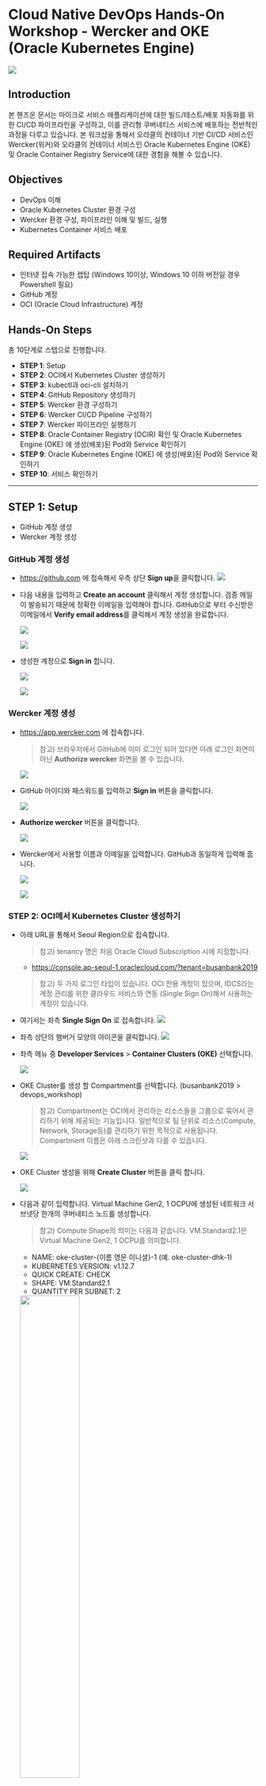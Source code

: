 # Cloud Native DevOps Hands-On Workshop - Wercker and OKE (Oracle Kubernetes Engine)

![](images/header.png)

## Introduction
본 핸즈온 문서는 마이크로 서비스 애플리케이션에 대한 빌드/테스트/배포 자동화를 위한 CI/CD 파이프라인을 구성하고, 이를 관리형 쿠버네티스 서비스에 배포하는 전반적인 과정을 다루고 있습니다. 본 워크샵을 통해서 오라클의 컨테이너 기반 CI/CD 서비스인 Wercker(워커)와 오라클의 컨테이너 서비스인 Oracle Kubernetes Engine (OKE) 및 Oracle Container Registry Service에 대한 경험을 해볼 수 있습니다. 

## Objectives
* DevOps 이해
* Oracle Kubernetes Cluster 환경 구성
* Wercker 환경 구성, 파이프라인 이해 및 빌드, 실행
* Kubernetes Container 서비스 배포

## Required Artifacts
* 인터넷 접속 가능한 랩탑 (Windows 10이상, Windows 10 이하 버전일 경우 Powershell 필요)
* GitHub 계정
* OCI (Oracle Cloud Infrastructure) 계정

## Hands-On Steps
총 10단계로 스탭으로 진행합니다.

* **STEP 1**: Setup  
* **STEP 2**: OCI에서 Kubernetes Cluster 생성하기  
* **STEP 3**: kubectl과 oci-cli 설치하기  
* **STEP 4**: GitHub Repository 생성하기  
* **STEP 5**: Wercker 환경 구성하기  
* **STEP 6**: Wercker CI/CD Pipeline 구성하기  
* **STEP 7**: Wercker 파이프라인 실행하기  
* **STEP 8**: Oracle Container Registry (OCIR) 확인 및 Oracle Kubernetes Engine (OKE) 에 생성(배포)된 Pod와 Service 확인하기  
* **STEP 9**: Oracle Kubernetes Engine (OKE) 에 생성(배포)된 Pod와 Service 확인하기  
* **STEP 10**: 서비스 확인하기

***

## **STEP 1**: Setup
* GitHub 계정 생성
* Wercker 계정 생성

### GitHub 계정 생성
* https://github.com 에 접속해서 우측 상단 **Sign up**을 클릭합니다.
![](images/github_signup.png)

* 다음 내용을 입력하고 **Create an account** 클릭해서 계정 생성합니다. 검증 메일이 발송되기 때문에 정확한 이메일을 입력해야 합니다. GitHub으로 부터 수신받은 이메일에서 **Verify email address**를 클릭해서 계정 생성을 완료합니다.

    ![](images/github_create_account.png)

    ![](images/github_verify_email.png)

* 생성한 계정으로 **Sign in** 합니다.

    ![](images/github_signin.png)

    ![](images/github_login.png)
    
### Wercker 계정 생성
* https://app.wercker.com 에 접속합니다.
    > 참고) 브라우저에서 GitHub에 이미 로그인 되어 있다면 아래 로그인 화면이 아닌 **Authorize wercker** 화면을 볼 수 있습니다.

    ![](images/wercker_login_with_github.png)

* GitHub 아이디와 패스워드를 입력하고 **Sign in** 버튼을 클릭합니다.

    ![](images/wercker_login_with_github_2.png)
    
* **Authorize wercker** 버튼을 클릭합니다.

    ![](images/wercker_login_with_github_3.png)

* Wercker에서 사용할 이름과 이메일을 입력합니다. GitHub과 동일하게 입력해 줍니다.

    ![](images/wercker_login_with_github_4.png)

    ![](images/wercker_login.png)

### **STEP 2**: OCI에서 Kubernetes Cluster 생성하기
* 아래 URL을 통해서 Seoul Region으로 접속합니다.
    > 참고) tenancy 명은 처음 Oracle Cloud Subscription 시에 지정합니다.

    * https://console.ap-seoul-1.oraclecloud.com/?tenant=busanbank2019

    > 참고) 두 가지 로그인 타입이 있습니다. OCI 전용 계정이 있으며, IDCS라는 계정 관리를 위한 클라우드 서비스와 연동 (Single Sign On)해서 사용하는 계정이 있습니다.

* 여기서는 좌측 **Single Sign On** 로 접속합니다.
    ![](images/oci-login.png)

* 좌측 상단의 햄버거 모양의 아이콘을 클릭합니다.
    ![](images/oci-console.png)

* 좌측 메뉴 중 **Developer Services** > **Container Clusters (OKE)** 선택합니다.

    ![](images/oci-menu-oke.png)

* OKE Cluster를 생성 할 Compartment를 선택합니다. (busanbank2019 > devops_workshop)
    > 참고) Compartment는 OCI에서 관리하는 리소스들을 그룹으로 묶어서 관리하기 위해 제공되는 기능입니다. 일반적으로 팀 단위로 리소스(Compute, Network, Storage등)를 관리하기 위한 목적으로 사용됩니다. Compartment 이름은 아래 스크린샷과 다를 수 있습니다.

    ![](images/oci-create-oke-cluster-compartment.png)

* OKE Cluster 생성을 위해 **Create Cluster** 버튼을 클릭 합니다.

    ![](images/oci-create-oke-cluster.png)

* 다음과 같이 입력합니다. Virtual Machine Gen2, 1 OCPU에 생성된 네트워크 서브넷당 한개의 쿠버네티스 노드를 생성합니다.
    > 참고) Compute Shape의 의미는 다음과 같습니다. VM.Standard2.1은 Virtual Machine Gen2, 1 OCPU를 의미합니다.
    
    * NAME: oke-cluster-{이름 영문 이니셜}-1 (예. oke-cluster-dhk-1)
    * KUBERNETES VERSION: v1.12.7
    * QUICK CREATE: CHECK
    * SHAPE: VM.Standard2.1
    * QUANTITY PER SUBNET: 2

    <img src="images/oci-create-oke-cluster-creation.png" width="50%">

* 정상적으로 완료되면 노드의 상태가 ACTIVE 상태가 됩니다. (대략 5~10분 소요)
  
  **생성 진행 과정**  
    ![](images/oci-oke-cluster-created.png)
    
  **ACTIVE 상태의 노드**  
    <img src="images/oci-created-oke-cluster.png" width="50%">

### **STEP 3**: kubectl과 oci-cli 설치하기
* **Oracle Kubernetes Engine**과 **Oracle Cloud Infrastructure** 관리, 컨트롤하기 위한 CLI (Command Line Tool)인 kubectl과 oci-cli 설치를 합니다. kubectl은 curl을 통해서 다운로드 받을 수 있지만, 아래 링크를 통해서도 다운로드 받을 수 있습니다. c:\oracle 폴더를 만들고 하위에 다운로드 받습니다.

    https://objectstorage.ap-seoul-1.oraclecloud.com/p/4XtmAEN_tm_kBuVAhWolpal_nkZyIelvgpa5ctqyKFI/n/cnaalj48pxik/b/bucket-20190707-2121/o/kubectl.exe

    > 참고) kubectl 직접 설치를 하고 싶으면 아래 curl 명령어를 통해 설치 가능합니다. 다만, curl 명령어는 Windows Prompt (cmd)에서 실행 합니다. (PowerShell 에서는 옵션이 다름)
    > ```
    > curl -LO https://storage.googleapis.com/kubernetes-release/> release/v1.15.0/bin/windows/amd64/kubectl.exe
    > ```

* 클라이언트에서 OKE 접속을 위한 kubeconfig 파일을 만드는 과정입니다. kubeconfig 파일 생성하는 과정은 OCI의 OKE Cluster 화면에서 Access **Kubeconfig** 버튼을 클릭하면 확인할 수 있습니다.

    **Access Kubeconfig 버튼** 
    ![](images/oci-oke-access-kubeconfig-1.png)

    **Kubeconfig 생성 과정**
    ![](images/oci-oke-access-kubeconfig-2.png)

    **!!! 위 내용은 oci-cli 설치 후 실행할 내용이므로 메모합니다.**

* kubeconfig 파일 생성을 위해서 우선 **oci-cli** 설치를 진행합니다. 먼저, Windows 좌측 하단의 검색 버튼을 클릭하고 **PowerShell**을 입력한 후 **Windows PowerShell**을 관리자 모드(중요)로 실행합니다.

    <img src="images/windows-search-powershell.png" width="50%">

    ![](images/windows-powershell.png)


* **Windows PowerShell**에서 다음과 같이 실행하여 oci-cli를 설치합니다.

    > oci-cli 설치를 위해 Python이 자동으로 설치됩니다.
    ```
    # Set-ExecutionPolicy RemoteSigned

    # powershell -NoProfile -ExecutionPolicy Bypass -Command "iex ((New-Object System.Net.WebClient).DownloadString('https://raw.githubusercontent.com/oracle/oci-cli/master/scripts/install/install.ps1'))"
    ```

* 설치 진행과정에서 oci-cli 설치 경로를 지정해 줍니다. 경로는 기본 경로(c:\Users\사용자명\, 이하 $HOME)에 설치해도 되지만, Windows의 경우 사용자명에 공백이 있으면 설치가 되지 않습니다. 사용자명에 공백이 있을 경우에는 다음과 같이 c:\oracle 경로에 설치합니다. (공백이 없으면 기본 경로에 설치)
    ```
    1. c:\oracle\oci-cli
    2. c:\oracle\bin
    3. c:\oracle\bin\oci-cli-scripts
    4. 추가 패키지 설치 여부 (설치 없이 엔터 치고 넘어갑니다)
    ```

* 설치가 완료되면 **PowerShell** 에서 oci-cli 설치를 확인합니다.

    > 참고) 명령어 실행이 안되면 **PowerShell** 을 종료 후 다시 시작합니다(관리자 모드) 

    ```
    # oci -v
    ```

* 이제 oci-cli 툴을 사용해서 OCI 접속을 위한 환경 구성파일을 생성합니다. 필요한 정보는 다음과 같습니다.

    1. User OCID
        * User OCID는 OCI Console 우측 상단의 사용자 아이콘을 클릭한 후 아이디를 선택하면 확인할 수 있습니다.
        ![](images/oci-get-user-ocid.png)
        oci-cli 설치를 위해 필요하기 때문에 User OCID를 복사해서 메모합니다.
        ![](images/oci-get-user-ocid-copy.png)
    2. Tenancy OCID
        Tenancy OCID는 OCI Console 우측 상단의 사용자 아이콘을 클릭한 후 Tenancy를 선택하면 확인할 수 있습니다.
        ![](images/oci-get-tenancy-ocid.png)
        oci-cli 설치를 위해 필요하기 때문에 Tenancy OCID를 복사해서 메모합니다.
        ![](images/oci-get-tenancy-ocid-copy.png)
    3. Region
        여기서는 서울 리전을 사용합니다. (ap-seoul-1)

* 위에서 얻은 정보를 사용해서 oci-cli 설정을 진행합니다. **Windows Powershell(관리자 모드)** 에서 다음과 같이 입력합니다.
    ```
    # oci setup config
    ```

    * Enter a location for your config
        * **Enter (그냥 Enter 치면 $HOME\\.oci 폴더가 기본 폴더로 설정됩니다)**
    * Enter a user OCID
        * **위에서 얻은 자신의 User OCID**
    * Enter a tenancy OCID
        * **위에서 얻은 Tenancy OCID**
    * Enter a region
        * **ap-seoul-1**
    * Do you want to generate a new RSA key pair? (SSH Key Pair가 생성됨, 다음 단계에서 OCI에 Public 키를 등록해줌)
        * **y**
    * Enter the location of your private key file:
        * **$HOME\\.oci\oci_api_key.pem**

* $HOME\\.oci 폴더와 그 안에 config 파일, SSH Key Pair(.pem)가 생성됩니다. oci-cli가 OCI에 접속할 수 있도록 생성된 공개키(oci_api_key_public.pem)를 OCI에 등록합니다.  
아래와 같이 우측 상단의 사용자 아이콘 클릭 후 사용자 아이디를 클릭 합니다.
    ![](images/oci-get-user-ocid.png)

* 좌측 **API Keys** 메뉴 선택 후 **Add Public Key** 버튼 클릭합니다. **PUBLIC KEY** 영역에 위에서 생성한 키 중에서 oci_api_key_public.pem 파일의 내용을 복사해서 붙여넣기 한 후 **Add** 버튼을 클릭합니다.
    ![](images/oci-add-api-key.png)

* oci-cli 설정이 완료되었습니다. 다음은 kubeconfig를 생성합니다. 먼저 **Windows PowerShell**을 통해서 다음과 같이 실행해서 oracle 폴더 하위에 .kube 폴더를 생성합니다.
    ```
    # cd $HOME

    # mkdir .kube
    ```
 
* 앞에서 생성한 OKE Cluster의 kubeconfig 생성 명령어를 실행합니다. 다음과 같은 형태로 아래는 예시입니다.

    ```
    # oci ce cluster create-kubeconfig --cluster-id ocid1.cluster.oc1.ap-seoul-1.aaaaaaaaae2dey3fha3diylfgrtgknrugbtdgnjwha2tizddhctdeobrhe4d --file $HOME/.kube/config --region ap-seoul-1
    ```

* 생성된 kubeconfig 파일을 확인합니다.
    ```
    # cd $HOME\.kube

    # type config
    ```

    > 참고) OCI에 구성된 OKE(Kubernetes Engine)를 관리하고 배포하기 위해서 Kubernetes Master Server와 접속을 위한 Auth Token이 필요한데, 이 정보가 kubeconfig 파일에 존재합니다. oci-cli을 통해서 OKE에 대한 kubeconfig 파일을 생성하는 과정이었으며, OKE를 CLI를 통해 관리, 제어를 위해서 kubectl을 사용합니다.

### **STEP 4**: GitHub Repository 생성하기
* https://github.com 에 접속 후 우측 상단의 **Sign in** 클릭 하여 로그인합니다. 좌측 **Create a repository**를 클릭 합니다.

    ![](images/github-create-repo.png)

* **Repository name**을 다음과 같이 입력하고 **Create repository**를 클릭 합니다.
    * Repository name
        * cloud-native-devops-workshop-wercker-oke

    ![](images/github-create-name-repo.png)

* **Import code**를 클릭합니다. 

    > 보통은 비어있는 Repository로 생성하지만, 여기서는 실습을 위해 제공된 Repository의 소스를 가져오기 위해 Import하여 생성합니다.

    ![](images/github-import-code.png)

* 가져올 GitHub Repository URL을 다음과 같이 입력합니다.
    * Your old repository’s clone URL
        * https://github.com/MangDan/cloud-native-devops-workshop-wercker-oke

    ![](images/github-clone-url-import.png)

* **Import 완료**가 되면 Repository 링크를 클릭해서 확인합니다.
    ![](images/github-import-complete.png)

* **Import 완료**
    ![](images/github-get-repository.png)
    
    > 참고) 2개의 마이크로 서비스(Microprofile, Spring-Boot)와 1개의 UI, wercker와 kubernetes 배포를 위한 환경 설정이 포함되어 있습니다.

### **STEP 5**: Wercker 환경 구성하기
* https://app.wercker.com 에 접속 후 **LOG IN WITH GITHUB** 클릭 후 생성한 계정을 통해 로그인해서 **Create your first application** 을 클릭합니다. 
    > 참고) Wercker Application은 하나의 Git Repository와 연결되는 파이프라인을 구성하기 위한 단위입니다.

    ![](images/wecker-create-first-app.png)

* **Select SCM**에서 GitHub을 선택합니다.

    ![](images/wercker-create-select-scm.png)

* 앞에서 생성한 GitHub Repository가 보입니다. 선택 후 **Next** 버튼을 클릭 합니다.

    ![](images/github-select-repo.png)

* Git Repository 접속에 필요한 SSH key 설정을 합니다. 실습에서는 SSH key 없이 진행합니다. **Next** 버튼을 클릭 합니다.

    ![](images/wercker-setup-ssh-key.png)

* **Create**버튼을 클릭해서 Wercker Application을 생성합니다.

    ![](images/wercker-app-create.png)

* **Wercker Application 생성**
    ![](images/wercker-app-created.png)


* Wercker Application에서 **Oracle Container Registry** 에 컨테이너 이미지를 푸시하기 위한 설정을 합니다. 상단 탭 메뉴중에서 **Environment**를 선택합니다.

    ![](images/wercker-env.png)

    여기서 필요한 Key와 Value는 다음과 같습니다. 
    1. OCI_AUTH_TOKEN
    2. DOCKER_REGISTRY
    3. DOCKER_USERNAME
    4. DOCKER_REPO
    5. KUBERNETES_MASTER
    6. KUBERNETES_AUTH_TOKEN
    
    > 여기서 KUBERNETES_MASTER와 KUBERNETES_AUTH_TOKEN은 $HOME/.kube/config (kubeconfig) 파일의 내용을 참조해서 설정합니다.

    1. OCI_AUTH_TOKEN
        * OCI Console 우측 상단의 사용자 아이디를 클릭 후 좌측 **Auth Tokens**를 선택한 후 **Generate Token**을 클릭합니다.
        ![](images/oci-generate-auth-token.png)
        
        DESCRIPTION에 임의로 **Wercker Token**이라고 입력한 후 **Generate Token** 버튼을 클릭합니다.

        ![](images/oci-generate-token-copy.png)
        
        생성된 토큰을 복사한 후 Wercker에 다음과 같이 입력하고 Add 버튼을 클릭합니다.

        **Key:** OCI_AUTH_TOKEN  
        **Value:** 토큰 값 (예. 8K2}JTG96[d82{XXVWRq)

        ![](images/wercker-env-key1.png)
        
    2. DOCKER_REGISTRY
        * 여기서는 서울 리전에 있는 Registry를 사용하도록 하겠습니다.

        **Key:** DOCKER_REGISTRY  
        **Value:** icn.ocir.io

        > Container Registry는 각 리전별로 존재합니다. Registry는 리전키 + ocir.io로 구성되는데, 리전키의 경우는 현재 icn(서울), nrt(도쿄), yyz(토론토), fra(프랑크푸르트), lhr(런던), iad(애쉬번), phx(피닉스)입니다. 

    3. DOCKER_USERNAME
        * Docker Username은 OCI 사용자 아이디입니다. OCI Console 우측 상단의 사람 아이콘을 클릭해서 확인할 수 있습니다. 여기에 Tenancy명이 필요합니다. 아래 Value는 예시이며, 보통 다음과 같이 구성됩니다.

        **Key:** DOCKER_USERNAME  
        **Value:** busanbank2019/oracleidentitycloudservice/donghu.kim@oracle.com

    4. DOCKER_REPO
        * Docker Repository이름으로 Tenancy명 + {레파지토리명}입니다. 다음과 같이 레파지토리 이름을 지정합니다.

        **!!! Repository는 Tenancy에서 공통으로 사용하기 때문에 각자 레파지토리 이름이 달라야 하므로, 영문 이니셜을 뒤에 붙입니다.**

        **Key:** DOCKER_REPO  
        **Value:** busanbank2019/oracle-devops-workshop-{자신의 영문 이니셜}

    5. KUBERNETES_MASTER는 .kube/config 파일에서 얻을 수 있습니다. 해당 파일을 편집기로 열어서 MASTER 서버 주소를 복사해서 입력합니다.

        ![](images/oci-oke-kubeconfig-master-server.png)
  
        **Key:** KUBERNETES_MASTER  
        **Value:**: KUBERNETES SERVER MASTER URL (예. https://c3donjwgqzd.ap-seoul-1.clusters.oci.oraclecloud.com:6443)

    6. KUBERNETES_AUTH_TOKEN도 마찬가지로 .kube/config 파일에서 얻을 수 있습니다. 해당 파일을 편집기로 열어서 AUTH TOKEN을 복사해서 입력합니다.

        ![](images/oci-oke-kubeconfig-auth-token.png)

        **Key:** KUBERNETES_AUTH_TOKEN  
        **Value:**: KUBERNETES AUTH TOKEN (예. LS0tLS1CRUdJTiBDRVJUSU................)

* Wercker Application 환경 설정을 완료한 모습입니다.
    ![](images/wercker-env-completed.png)

### **STEP 6**: Wercker CI/CD Pipeline 구성하기
> 참고) 이미 설정이 완료된 파일이므로, 내용만 확인합니다.

* 자신의 Git Repository (cloud-native-devops-workshop-wercker-oke)에 접속하면 처음에 생성 시 가져온 파일 중에서 다음 3개의 설정 파일을 확인할 수 있습니다.

    4개의 설정 파일은 다음과 같습니다.
    * wercker.yml
        * Wercker CI/CD의 Pipeline을 구성을 위한 설정 파일
    * kube-helidon-movie-api-mp-config.yml.template
        * helidon-movie-api-mp 서비스를 Kubernetes 환경에 배포하기 위한 설정 파일
    * kube-springboot-movie-people-api-config.yml.template
        * springboot-movie-people-api 서비스를 Kubernetes 환경에 배포하기 위한 설정 파일
    * kube-jet-movie-msa-ui-config.yml.template
        * 프론트엔드 UI (Nodejs 기반)를 Kubernetes 환경에 배포하기 위한 설정 파일

* Git Repository에서 wercker.yml 파일을 클릭합니다. 다음과 같은 내용을 볼 수 있습니다. (내용이 길기 때문에 중요한 부분만 요약해서 설명합니다.)
    ```yml
    # 도커 허브에서 아래 이미지를 가져와서 빌드를 위한 컨테이너 환경을 만듭니다.
    box:
      id: jimador/docker-jdk-8-maven-node
      ports:
        - 8080

    # build 파이프라인 입니다. 각 파이프라인 안에는 작업 단위인 step이 포함됩니다. 여기서는 maven을 설치하고, 두개의 서비스를 빌드 및 JUnit 테스트를 거쳐 jar 파일을 만듭니다.
    build:
      steps:
        - script:
        - install-packages:
            packages: maven
            ...
            
    # push-release 파이프라인 입니다. 두 개의 서비스를 컨테이너 이미지화 하여 Oracle Container Registry에 Push를 합니다.
    push-release-1:
      steps:
        - internal/microprofile-docker-push:
            .... helidon(microprofile) 서비스 컨테이너 이미지 생성, 이미지 푸시

    push-release-2:
      steps:
        - internal/springboot-docker-push:
            .... spring-boot 서비스 컨테이너 이미지 생성, 이미지 푸시
    push-release-3:
      steps:
        - script:
            .... 
        - internal/docker-build:
            .... 2개의 서비스를 사용하는 프론트엔드 애플리케이션 컨테이너 이미지 생성, 이미지 푸시
        - internal/docker-push:
            .... 이미지 푸시

    # deploy-to-cluster 파이프라인 입니다. 두 개의 서비스에 대한 Pod를 Kubernetes 노드에 생성하고 서비스로 노출합니다.
    deploy-to-cluster:
      box:
        id: alpine
        cmd: /bin/sh

      steps:
      - bash-template
        
      - kubectl:
          name: delete secret
          ... Wercker에서 Docker Registry 접속을 위한 Secret이 존재할 경우 삭제

      - kubectl:
          name: create secret
          ... Wercker에서 Docker Registry 접속을 위한 Secret을 다시 생성

      - script:
          name: "Visualise Kubernetes config"
          code: cat kube-helidon-movie-api-mp-config.yml

      - kubectl:
          name: deploy helidon-movie-api-mp to kubernetes
          ... helidon-movie-api-mp 서비스 Pod 생성
    
      - script:
          name: "Visualise Kubernetes config"
          code: cat kube-springboot-movie-people-api-config.yml

      - kubectl:
          name: deploy springboot-movie-people-api to kubernetes
          ... springboot-movie-people-api 서비스 Pod 생성
      - script:
          name: "Visualise Kubernetes config"
          code: cat kube-jet-movie-msa-ui-config.yml

      - kubectl:
          name: deploy jet-movie-msa-ui to kubernetes
          ... jet-movie-msa-ui 서비스 Pod 생성
    ```

* 위 wercker.yml에는 다음과 같이 5개의 파이프라인을 임의로 정의했습니다. 
    * build
        * 프로젝트를 빌드/테스트/패키징(jar) 합니다.
    * push-release-1
        * Helidon (Microprofile) 프로젝트를 컨테이너 이미지화 하여 Container Registry에 푸시합니다.
    * push-release-2
        * Spring Boot 프로젝트를 컨테이너 이미지화 하여 Container Registry에 푸시합니다.
    * push-release-3
        * 프론트엔드 UI 프로젝트를 컨테이너 이미지화 하여 Container Registry에 푸시합니다.
    * deploy-to-cluster
        * 컨테이너 이미지를 가져와서(pull) 쿠버네티스 노드에 Pod를 생성하고 서비스를 시작합니다.

* wercker.yml 파일에 정의한 파이프라인을 Wercker에 등록하고 Workflow를 구성하는 단계입니다. 먼저 Wercker (https://app.wercker.com)에 접속한 후 **Workflows**탭을 선택합니다. 중간에 보면 **build** 파이프라인은 디폴트로 만들어져 있습니다. 아래 **Add new Pipeline** 버튼을 클릭합니다.

    ![](images/wercker-workflows-add-pipeline.png)
    
* **build**는 이미 생성되어 있기 때문에(Default) 두 번째 파이프라인인 **push-release-1**을 입력하고 **Create**버튼을 클릭합니다. 

    ![](images/wercker-create-pipeline-push-1.png)

* 다시 상단 **Workflows**탭을 클릭 합니다. 동일하게 세 번째 파이프라인인 **push-release-2**를 입력하고 **Create**버튼을 클릭합니다.

    ![](images/wercker-create-pipeline-push-2.png)

* 동일하게 네 번째 파이프라인인 **push-release-3**를 입력하고 **Create**버튼을 클릭합니다.

    ![](images/wercker-create-pipeline-push-3.png)

* 동일하게 다섯 번째 파이프라인인 **deploy-to-cluster**를 입력하고 **Create**버튼을 클릭합니다.

    ![](images/wercker-create-pipeline-2.png)

* 다시 상단 **Workflows**탭을 클릭한 후 **Workflow** 구성을 위해 **build** 파이프라인 옆 **+** 아이콘을 클릭 합니다.

    ![](images/wercker-create-workflow-add.png)

* 맨 아래 **pipeline**을 **push-release-1** 선택 후 **Add**버튼을 클릭 합니다.

    ![](images/wercker-workflow-add-1.png)

* **push-release-1** 파이프라인 옆 **+** 아이콘을 클릭 합니다.

    ![](images/wercker-workflow-add-2.png)

* **push-release-2** 선택 후 **Add**버튼을 클릭 합니다.

    ![](images/wercker-workflow-add-3.png)

* **push-release-2** 파이프라인 옆 **+** 아이콘을 클릭 합니다.

    ![](images/wercker-workflow-add-4.png)

* **push-release-3** 선택 후 **Add**버튼을 클릭 합니다.

    ![](images/wercker-workflow-add-5.png)

* **push-release-3** 파이프라인 옆 **+** 아이콘을 클릭 합니다.

    ![](images/wercker-workflow-add-6.png)

* **deploy-to-cluster** 선택 후 **Add**버튼을 클릭 합니다.

    ![](images/wercker-workflow-add-7.png)

* 완성된 Wercker Workflow 모습입니다.
    ![](images/wercker-workflow-complete.png)

### **STEP 7**: Wercker 파이프라인 실행하기
* 상단 **Runs**탭을 선택합니다. 아래 **trigger a build now.** 링크를 클릭합니다. 최초 파이프라인 실행할 경우만 이 버튼으로 실행하며, 이후부터는 GitHub의 변경사항이 발생할 경우 자동으로 빌드 파이프라인이 실행됩니다.
    ![](images/wercker-first-build.png)

* **Build** 파이프라인이 시작되었습니다.
    ![](images/wercker-start-workflow-pipeline.png)


* 모든 파이프라인 (빌드/테스트/패키징 --> 이미지 생성 및 레지스트리 등록 --> 쿠버네티스 파드 컨테이너 생성)이 오류 없이 정상적으로 완료되었습니다. 
    ![](images/wercker-workflow-pipeline-run-completed.png)

  
### **STEP 8**: Oracle Container Registry (OCIR) 확인 및 Oracle Kubernetes Engine (OKE) 에 생성(배포)된 Pod와 Service 확인하기
* OCI에 접속 (https://console.ap-seoul-1.oraclecloud.com?tenant=busanbank2019) 후 좌측 **Developer Services** > **Registry (OCIR)** 클릭 합니다.
    ![](images/oci-menu-ocir.png)

* OCIR에 이미지가 등록되었습니다. 현재 Helidon(Microprofile)과 Spring Boot 서비스, 프론트엔드 UI 애플리케이션 이미지가 등록된 것을 확인할 수 있습니다.
    ![](images/oci-ocir-repository-1.png)

* Oracle Kubernetes Engine (OKE) 에 생성(배포)된 Pod와 Service 확인을 위해 **Windows PowerShell**을 열고 다음과 같이 명령어를 실행합니다.

    ```
    # kubectl get all
    ```

* 다음과 같이 **Running**상태의 세 개의 서비스와 서비스의 **External IP**를 확인할 수 있습니다.
    ![](images/kubectl-get-all.png)

    **!!! helidon-movie-api-mp와 springboot-movie-people-api의 External IP를 확인하고 메모합니다. 다음 단계에서 UI 프론트엔드에 적용할 것입니다.**

### **STEP 9**: GitHub 소스 업데이트 하기
* 처음에 생성한 GitHub Repository에 가서 **jet-movie-msa-ui > src > js > endpoints.json** 클릭한 후 우측 **연필** 모양 아이콘을 클릭 합니다.
    ![](images/github-modify-endpoints-1.png)

* 다음과 같이 **movies**는 **helidon-movie-api-mp** 의 서비스 External IP, **moviepeople**은 **springboot-movie-people-api** 의
External IP로 변경한 후 맨 아래 Commit 버튼을 클릭합니다.

    ![](images/github-modify-endpoints-2.png)
    ![](images/github-modify-endpoints-3.png)

* 변경된 소스로 Wercker에서 자동 빌드를 시작합니다.
    ![](images/wercker-restart-build.png)

* Wercker 파이프라인을 통해 빌드, 테스트, 컨테이너 이미지 생성, 레지스트리 전송, 쿠버네티스 Pod 생성 및 서비스 배포가 모두 완료되었습니다.
    ![](images/wercker-restart-build-completed.png)

### **STEP 10**: 서비스 확인하기
* 브라우저를 열고 다음과 같이 확인한 jet-movie-msa-ui(프론트앤드 UI) 서비스의 External IP로 접속합니다. 아래 IP는 예시입니다.
    
    * Movie Web Page
        ```
        http://132.145.86.1
        ```
    
    ![](images/ojet-ui-1.png)
